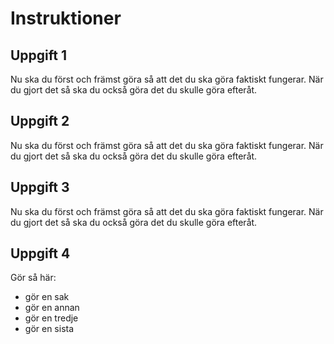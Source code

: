 # Instruktioner

## Uppgift 1

Nu ska du först och främst göra så att det du ska göra faktiskt fungerar. När du gjort det så ska du också göra det du skulle göra efteråt.

## Uppgift 2

Nu ska du först och främst göra så att det du ska göra faktiskt fungerar. När du gjort det så ska du också göra det du skulle göra efteråt.

## Uppgift 3

Nu ska du först och främst göra så att det du ska göra faktiskt fungerar. När du gjort det så ska du också göra det du skulle göra efteråt.

## Uppgift 4

Gör så här:

* gör en sak
* gör en annan
* gör en tredje
* gör en sista